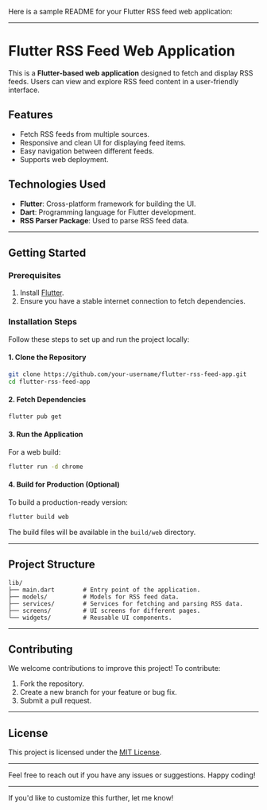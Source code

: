 Here is a sample README for your Flutter RSS feed web application:

---

# Flutter RSS Feed Web Application

This is a **Flutter-based web application** designed to fetch and display RSS feeds. Users can view and explore RSS feed content in a user-friendly interface.

## Features
- Fetch RSS feeds from multiple sources.
- Responsive and clean UI for displaying feed items.
- Easy navigation between different feeds.
- Supports web deployment.

## Technologies Used
- **Flutter**: Cross-platform framework for building the UI.
- **Dart**: Programming language for Flutter development.
- **RSS Parser Package**: Used to parse RSS feed data.

---

## Getting Started

### Prerequisites
1. Install [Flutter](https://flutter.dev/docs/get-started/install).
2. Ensure you have a stable internet connection to fetch dependencies.

### Installation Steps
Follow these steps to set up and run the project locally:

#### 1. Clone the Repository
```bash
git clone https://github.com/your-username/flutter-rss-feed-app.git
cd flutter-rss-feed-app
```

#### 2. Fetch Dependencies
```bash
flutter pub get
```

#### 3. Run the Application
For a web build:
```bash
flutter run -d chrome
```

#### 4. Build for Production (Optional)
To build a production-ready version:
```bash
flutter build web
```
The build files will be available in the `build/web` directory.

---

## Project Structure
```
lib/
├── main.dart        # Entry point of the application.
├── models/          # Models for RSS feed data.
├── services/        # Services for fetching and parsing RSS data.
├── screens/         # UI screens for different pages.
└── widgets/         # Reusable UI components.
```

---

## Contributing
We welcome contributions to improve this project! To contribute:
1. Fork the repository.
2. Create a new branch for your feature or bug fix.
3. Submit a pull request.

---

## License
This project is licensed under the [MIT License](LICENSE).

---

Feel free to reach out if you have any issues or suggestions. Happy coding!

---

If you'd like to customize this further, let me know!
